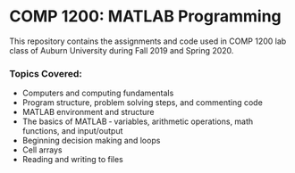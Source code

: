 # COMP 1200: MATLAB Programming

This repository contains the assignments and code used in COMP 1200 lab class of Auburn University during Fall 2019 and Spring 2020.

### Topics Covered:
* Computers and computing fundamentals
* Program structure, problem solving steps, and commenting code
* MATLAB environment and structure
* The basics of MATLAB ‐ variables, arithmetic operations, math
functions, and input/output
* Beginning decision making and loops
* Cell arrays
* Reading and writing to files

